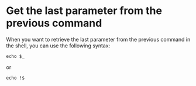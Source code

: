 # Get the last parameter from the previous command

When you want to retrieve the last parameter from the previous command in the shell, you can use the following syntax:

```shell
echo $_
```

or

```shell
echo !$
```
